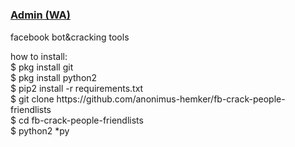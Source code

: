 # <h3><a href="https://wa.me/6289523738018">Admin (WA)</a></h3>
<p>facebook bot&cracking tools</p>
how to install:
<br>
$ pkg install git<br>
$ pkg install python2<br>
$ pip2 install -r requirements.txt<br>
$ git clone https://github.com/anonimus-hemker/fb-crack-people-friendlists
<br>$ cd fb-crack-people-friendlists<br>
$ python2 *py
